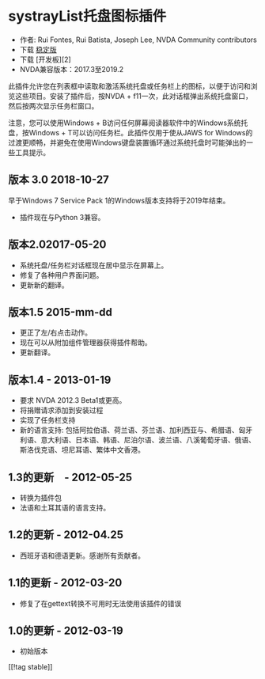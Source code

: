 # systrayList托盘图标插件 #

*   作者: Rui Fontes, Rui Batista, Joseph Lee, NVDA Community contributors
*   下载 [稳定版][1]
*   下载 [开发板][2]
*   NVDA兼容版本：2017.3至2019.2

此插件允许您在列表框中读取和激活系统托盘或任务栏上的图标，以便于访问和浏览这些项目。安装了插件后，按NVDA +
f11一次，此对话框弹出系统托盘窗口，然后按两次显示任务栏窗口。

注意，您可以使用Windows + B访问任何屏幕阅读器软件中的Windows系统托盘，按Windows + T可以访问任务栏。此插件仅用于使从JAWS
for Windows的过渡更顺畅，并避免在使用Windows键盘装置循环通过系统托盘时可能弹出的一些工具提示。

## 版本 3.0 2018-10-27 ##

早于Windows 7 Service Pack 1的Windows版本支持将于2019年结束。

* 插件现在与Python 3兼容。

## 版本2.02017-05-20 ##

* 系统托盘/任务栏对话框现在居中显示在屏幕上。
* 修复了各种用户界面问题。
* 更新新的翻译。

## 版本1.5 2015-mm-dd ##

* 更正了左/右点击动作。
* 现在可以从附加组件管理器获得插件帮助。
* 更新翻译。

## 版本1.4 - 2013-01-19 ##

* 要求 NVDA 2012.3 Beta1或更高。
* 将捐赠请求添加到安装过程
* 实现了任务栏支持
* 新的语言支持:
  包括阿拉伯语、荷兰语、芬兰语、加利西亚与、希腊语、匈牙利语、意大利语、日本语、韩语、尼泊尔语、波兰语、八溪葡萄牙语、俄语、斯洛伐克语、坦尼耳语、繁体中文香港。

## 1.3的更新　- 2012-05-25 ##

* 转换为插件包
* 法语和土耳其语的语言支持。

## 1.2的更新 - 2012-04.25 ##

* 西班牙语和德语更新。感谢所有贡献者。

## 1.1的更新 - 2012-03-20 ##

* 修复了在gettext转换不可用时无法使用该插件的错误

## 1.0的更新 - 2012-03-19 ##

* 初始版本

[[!tag stable]]

[1]: https://addons.nvda-project.org/files/get.php?file=st
